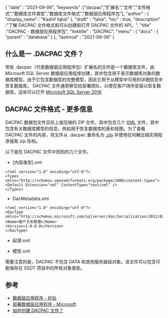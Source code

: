 {
  "date" : "2021-09-06",
  "keywords" :["dacpac","扩展名","文件","文件格式","数据库文件类型","数据库文件格式","数据层应用程序包"],
  "author" : {
    "display_name" : "Kashif Iqbal"
},
  "draft" : "false",
  "toc" : true,
  "description" :"了解 DACPAC 文件格式和可以创建和打开 DACPAC 文件的 API。",
  "title" :"DACPAC - 数据层应用程序包",
  "linktitle" : "DACPAC",
  "menu" : {
    "docs" : {
      "parent" : "database"
}
},
  "lastmod" : "2021-09-06"
}

## 什么是一 .DACPAC 文件？

带有 .dacpac（代表数据层应用程序包）扩展名的文件是一个数据库文件，由 Microsoft SQL Server 数据层应用程序创建，其中包含用于表示数据库对象的数据库模型。由于它包含数据库的完整模型，因此它用于从模型中可用的详细信息中恢复数据库。 DACPAC 文件通常移交给部署团队，以便在客户场所安装以恢复数据库。这些可以打开
[Microsoft SQL Server 2019](https://www.microsoft.com/en-us/sql-server/sql-server-2019).

## DACPAC 文件格式 - 更多信息

DACPAC 数据包文件实际上是压缩的 ZIP 文件，其中包含几个 [XML](/zh/web/xml/) 文件，其中包含有关数据库模型的信息，例如用于恢复数据库的表和视图。为了查看 DACPAC 文件的内容，将文件从 .dacpac 重命名为 [.zip](/zh/compression/zip/) 并使用任何解压缩实用程序提取 zip 存档。

以下是在 DACPAC 文件中找到的几个文件。

* [内容类型].xml
```
<?xml version="1.0" encoding="utf-8"?>
<Types
xmlns="http://schemas.openxmlformats.org/package/2006/content-types">
<Default Extension="xml" ContentType="text/xml" />
</Types>
```
* DacMetadata.xml

```
<?xml version="1.0" encoding="utf-8"?>
<DacType xmlns="http://schemas.microsoft.com/sqlserver/dac/Serialization/2012/02">
<Name>客户关系管理</Name>
<Version>1.0.0.0</Version>
</DacType>
```
* 起源.xml

* 模型.xml

需要注意的是，DACPAC 不包含 DATA 和其他服务器级对象。该文件可以包含可能保存在 SSDT 项目中的所有对象类型。

## 参考

* [数据层应用程序 - 好处](https://learn.microsoft.com/en-us/sql/relational-databases/data-tier-applications/data-tier-applications)
* [部署数据层应用程序 - Microsoft](https://learn.microsoft.com/en-us/sql/relational-databases/data-tier-applications/deploy-a-data-tier-application)
* [如何创建 DACPAC 文件？](https://azureplayer.net/2018/10/how-to-create-dacpac-file/)

